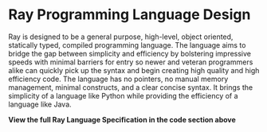 # Ray Programming Language Design

Ray is designed to be a general purpose, high-level, object oriented, statically typed, compiled programming language. The language aims to bridge the gap between simplicity and efficiency by bolstering impressive speeds with minimal barriers for entry so newer and veteran programmers alike can quickly pick up the syntax and begin creating high quality and high efficiency code. The language has no pointers, no manual memory management, minimal constructs, and a clear concise syntax. It brings the simplicity of a language like Python while providing the efficiency of a language like Java.

**View the full Ray Language Specification in the code section above**
